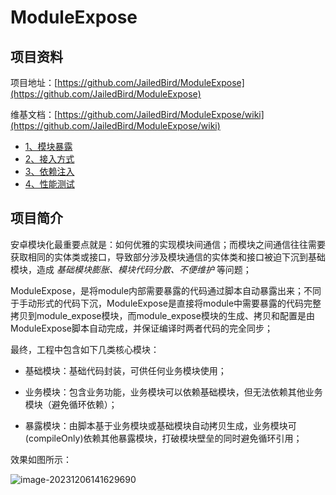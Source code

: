 # ModuleExpose

## 项目资料

项目地址：[https://github.com/JailedBird/ModuleExpose](https://github.com/JailedBird/ModuleExpose)

维基文档：[https://github.com/JailedBird/ModuleExpose/wiki](https://github.com/JailedBird/ModuleExpose/wiki)

- [1、模块暴露](https://github.com/JailedBird/ModuleExpose/wiki/1、模块暴露)
- [2、接入方式](https://github.com/JailedBird/ModuleExpose/wiki/2、接入方式)
- [3、依赖注入](https://github.com/JailedBird/ModuleExpose/wiki/3、依赖注入)
- [4、性能测试](https://github.com/JailedBird/ModuleExpose/wiki/4、性能测试)

## 项目简介

安卓模块化最重要点就是：如何优雅的实现模块间通信；而模块之间通信往往需要获取相同的实体类或接口，导致部分涉及模块通信的实体类和接口被迫下沉到基础模块，造成 *基础模块膨胀、模块代码分散、不便维护* 等问题；

ModuleExpose，是将module内部需要暴露的代码通过脚本自动暴露出来；不同于手动形式的代码下沉，ModuleExpose是直接将module中需要暴露的代码完整拷贝到module_expose模块，而module_expose模块的生成、拷贝和配置是由ModuleExpose脚本自动完成，并保证编译时两者代码的完全同步；



最终，工程中包含如下几类核心模块：

- 基础模块：基础代码封装，可供任何业务模块使用；

- 业务模块：包含业务功能，业务模块可以依赖基础模块，但无法依赖其他业务模块（避免循环依赖）；
- 暴露模块：由脚本基于业务模块或基础模块自动拷贝生成，业务模块可(compileOnly)依赖其他暴露模块，打破模块壁垒的同时避免循环引用；

效果如图所示：

![image-20231206141629690](https://zhaojunchen-1259455842.cos.ap-nanjing.myqcloud.com//imgimage-20231206141629690.png)

